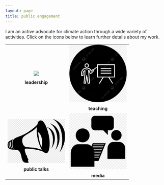 ```yaml
---
layout: page
title: public engagement
---
```


I am an active advocate for climate action through a wide variety of activities. Click on the icons below to learn further details about my work. 
        
<table id="repo-table" align="center">
<tbody>
<tr>
    <td id="leadership"><center>
      <a href="/public_engagement/leadership/"><img width="180" style="object-fit: contain;" src="/assets/img/leadership.jpg"></a>
      <div style="margin-top: 0.5rem"><b>leadership</b></div>
    </center></td>
    <td id="teaching"><center>
      <a href="/public_engagement/teaching/"><img width="180" style="object-fit: contain;" src="/assets/img/teaching.jpg"></a>
      <div style="margin-top: 0.5rem"><b>teaching</b></div>
    </center></td>
</tr>
<tr>
    <td id="public talks"><center>
      <a href="/public_engagement/public_talks/"><img width="180" style="object-fit: contain;" src="/assets/img/megaphone.png"></a>
      <div style="margin-top: 0.5rem"><b>public talks</b></div>
    </center></td>
    <td id="media"><center>
      <a href="/public_engagement/media/"><img width="180" style="object-fit: contain;" src="/assets/img/media.jpeg"></a>
      <div style="margin-top: 0.5rem"><b>media</b></div>
    </center></td>
</tr>  
</tbody>
</table>
